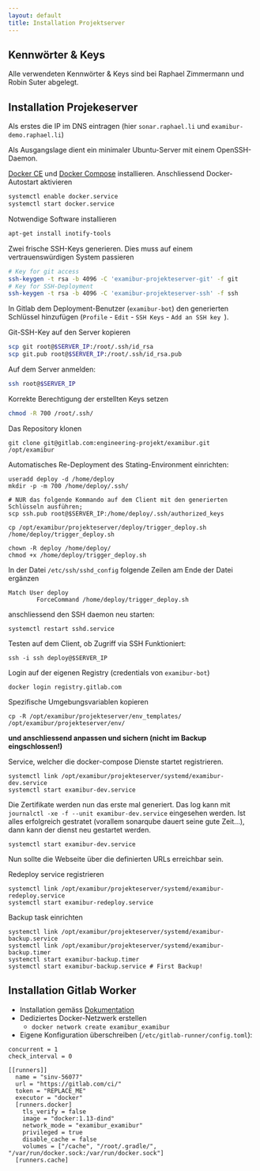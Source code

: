 ```yaml
---
layout: default
title: Installation Projektserver
---
```

## Kennwörter & Keys

Alle verwendeten Kennwörter & Keys sind bei Raphael Zimmermann und Robin Suter abgelegt.

## Installation Projekeserver

Als erstes die IP im DNS eintragen (hier `sonar.raphael.li` und `examibur-demo.raphael.li`)

Als Ausgangslage dient ein minimaler Ubuntu-Server mit einem OpenSSH-Daemon.

[Docker CE](https://docs.docker.com/engine/installation/linux/ubuntu/) und [Docker Compose](https://docs.docker.com/compose/install/) installieren. Anschliessend Docker-Autostart aktivieren

```bash
systemctl enable docker.service
systemctl start docker.service
```

Notwendige Software installieren

```bash
apt-get install inotify-tools
```

Zwei frische SSH-Keys generieren. Dies muss auf einem vertrauenswürdigen System passieren

```bash
# Key for git access
ssh-keygen -t rsa -b 4096 -C 'examibur-projekteserver-git' -f git
# Key for SSH-Deployment
ssh-keygen -t rsa -b 4096 -C 'examibur-projekteserver-ssh' -f ssh
```

In Gitlab dem Deployment-Benutzer (`examibur-bot`) den generierten Schlüssel hinzufügen (`Profile` - `Edit` - `SSH Keys` - `Add an SSH key `).

Git-SSH-Key auf den Server kopieren

```bash
scp git root@$SERVER_IP:/root/.ssh/id_rsa
scp git.pub root@$SERVER_IP:/root/.ssh/id_rsa.pub
```

Auf dem Server anmelden:

```bash
ssh root@$SERVER_IP
```

Korrekte Berechtigung der erstellten Keys setzen 

```bash
chmod -R 700 /root/.ssh/
```

Das Repository klonen

```
git clone git@gitlab.com:engineering-projekt/examibur.git /opt/examibur
```

Automatisches Re-Deployment des Stating-Environment einrichten:

```
useradd deploy -d /home/deploy
mkdir -p -m 700 /home/deploy/.ssh/

# NUR das folgende Kommando auf dem Client mit den generierten Schlüsseln ausführen;
scp ssh.pub root@$SERVER_IP:/home/deploy/.ssh/authorized_keys

cp /opt/examibur/projekteserver/deploy/trigger_deploy.sh /home/deploy/trigger_deploy.sh

chown -R deploy /home/deploy/
chmod +x /home/deploy/trigger_deploy.sh
```

In der Datei `/etc/ssh/sshd_config` folgende Zeilen am Ende der Datei ergänzen

```
Match User deploy
        ForceCommand /home/deploy/trigger_deploy.sh
```

anschliessend den SSH daemon neu starten:

```
systemctl restart sshd.service
```

Testen auf dem Client, ob Zugriff via SSH Funktioniert:

```
ssh -i ssh deploy@$SERVER_IP
```

Login auf der eigenen Registry (credentials von `examibur-bot`)

```
docker login registry.gitlab.com
```

Spezifische Umgebungsvariablen kopieren

```
cp -R /opt/examibur/projekteserver/env_templates/ /opt/examibur/projekteserver/env/
```

**und anschliessend anpassen und sichern (nicht im Backup eingschlossen!)**

Service, welcher die docker-compose Dienste startet registrieren.

```
systemctl link /opt/examibur/projekteserver/systemd/examibur-dev.service 
systemctl start examibur-dev.service
```

Die Zertifikate werden nun das erste mal generiert. Das log kann mit `journalctl -xe -f --unit examibur-dev.service` eingesehen werden.
Ist alles erfolgreich gestratet (vorallem sonarqube dauert seine gute Zeit...), dann kann der dienst neu gestartet werden.

```
systemctl start examibur-dev.service
```

Nun sollte die Webseite über die definierten URLs erreichbar sein.

Redeploy service registrieren

```
systemctl link /opt/examibur/projekteserver/systemd/examibur-redeploy.service 
systemctl start examibur-redeploy.service
```

Backup task einrichten

```
systemctl link /opt/examibur/projekteserver/systemd/examibur-backup.service
systemctl link /opt/examibur/projekteserver/systemd/examibur-backup.timer
systemctl start examibur-backup.timer
systemctl start examibur-backup.service # First Backup!
```

## Installation Gitlab Worker 

* Installation gemäss [Dokumentation](https://gitlab.com/gitlab-org/gitlab-ci-multi-runner/blob/master/docs/release_process/README.md)
* Dediziertes Docker-Netzwerk erstellen
    * `docker network create examibur_examibur`
* Eigene Konfiguration überschreiben (`/etc/gitlab-runner/config.toml`):

```
concurrent = 1
check_interval = 0

[[runners]]
  name = "sinv-56077"
  url = "https://gitlab.com/ci/"
  token = "REPLACE_ME"
  executor = "docker"
  [runners.docker]
    tls_verify = false
    image = "docker:1.13-dind"
    network_mode = "examibur_examibur"
    privileged = true
    disable_cache = false
    volumes = ["/cache", "/root/.gradle/", "/var/run/docker.sock:/var/run/docker.sock"]
  [runners.cache]

```

